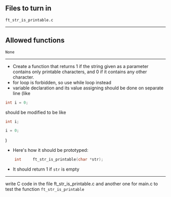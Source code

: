 ## Files to turn in
`ft_str_is_printable.c`

---

## Allowed functions
`None`

---

- Create a function that returns 1 if the string given as a parameter contains only printable characters, and 0 if it contains any other character.
- for loop is forbidden, so use while loop instead
- variable declaration and its value assigning should be done on separate line (like

```c
int i = 0;
```

  should be modified to be like

```c
int i;

i = 0;
```
  )
- Here's how it should be prototyped:

```c
	int		ft_str_is_printable(char *str);
```
- It should return 1 if `str` is empty

---

write C code in the file ft_str_is_printable.c and another one for main.c to test the function `ft_str_is_printable`